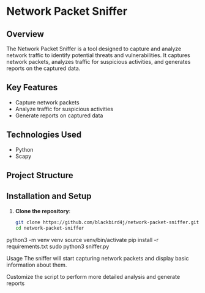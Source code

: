 # Network Packet Sniffer

## Overview
The Network Packet Sniffer is a tool designed to capture and analyze network traffic to identify potential threats and vulnerabilities. It captures network packets, analyzes traffic for suspicious activities, and generates reports on the captured data.

## Key Features
- Capture network packets
- Analyze traffic for suspicious activities
- Generate reports on captured data

## Technologies Used
- Python
- Scapy

## Project Structure

## Installation and Setup

1. **Clone the repository**:
   ```bash
   git clone https://github.com/blackbird4j/network-packet-sniffer.git
   cd network-packet-sniffer
python3 -m venv venv
source venv/bin/activate
pip install -r requirements.txt
sudo python3 sniffer.py

Usage
The sniffer will start capturing network packets and display basic information about them.

Customize the script to perform more detailed analysis and generate reports
